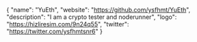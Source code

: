 {
  "name": "YuEth",
  "website": "https://github.com/ysfhmt/YuEth",
  "description": "I am a crypto tester and noderunner",
  "logo": "https://hizliresim.com/9n24q55",
  "twitter": "https://twitter.com/ysfhmtsnr6"
}
